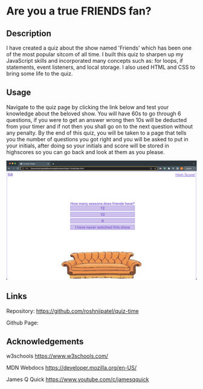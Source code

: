 # Are you a true FRIENDS fan?

## Description

I have created a quiz about the show named 'Friends' which has been one of the most popular sitcom of all time. I built this quiz to sharpen up my JavaScript skills and incorporated many concepts such as: for loops, if statements, event listeners, and local storage. I also used HTML and CSS to bring some life to the quiz. 

## Usage

Navigate to the quiz page by clicking the link below and test your knowledge about the beloved show. You will have 60s to go through 6 questions, if you were to get an answer wrong then 10s will be deducted from your timer and if not then you shall go on to the next question without any penalty. By the end of this quiz, you will be taken to a page that tells you the number of questions you got right and you will be asked to put in your initials, after doing so your initials and score will be stored in highscores so you can go back and look at them as you please. 

![A user clicks through an interactive coding quiz, then enters initials to save the high score before resetting and starting over.](./assets/images/page-1.png)

## Links

Repository: https://github.com/roshniipatel/quiz-time 

Github Page: 

## Acknowledgements 

w3schools https://www.w3schools.com/

MDN Webdocs https://developer.mozilla.org/en-US/

James Q Quick https://www.youtube.com/c/jamesqquick 
